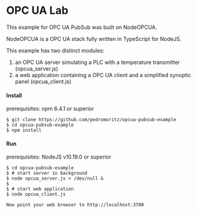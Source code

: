OPC UA Lab
=====================

This example for OPC UA PubSub was built on NodeOPCUA.

NodeOPCUA is a OPC UA stack fully written in TypeScript for NodeJS.

This example has two distinct modules:

1) an OPC UA server simulating a PLC with a temperature transmitter (opcua_server.js)
2) a web application containing a OPC UA client and a simplified synoptic panel (opcua_client.js)

#### Install

prerequisites: npm 6.4.1 or superior

    $ git clone https://github.com/pedromoritz/opcua-pubsub-example
    $ cd opcua-pubsub-example
    $ npm install

#### Run

prerequisites: NodeJS v10.19.0 or superior

    $ cd opcua-pubsub-example
    $ # start server in background
    $ node opcua_server.js > /dev/null &
    $
    $ # start web application
    $ node opcua_client.js
    
    Now point your web browser to http://localhost:3700
